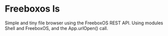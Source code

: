 # Freeboxos ls
Simple and tiny file browser using the FreeboxOS REST API.
Using modules Shell and FreeboxOS, and the App.urlOpen() call.
